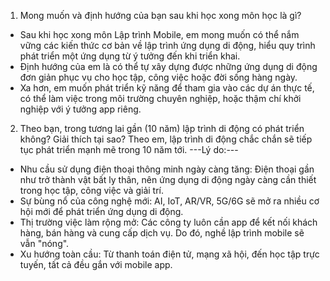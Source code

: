 1. Mong muốn và định hướng của bạn sau khi học xong môn học là gì?
- Sau khi học xong môn Lập trình Mobile, em mong muốn có thể nắm vững các kiến thức cơ bản về lập trình ứng dụng di động, hiểu quy trình phát triển một ứng dụng từ ý tưởng đến khi triển khai.
- Định hướng của em là có thể tự xây dựng được những ứng dụng di động đơn giản phục vụ cho học tập, công việc hoặc đời sống hàng ngày.
- Xa hơn, em muốn phát triển kỹ năng để tham gia vào các dự án thực tế, có thể làm việc trong môi trường chuyên nghiệp, hoặc thậm chí khởi nghiệp với ý tưởng app riêng.

2. Theo bạn, trong tương lai gần (10 năm) lập trình di động có phát triển không? Giải thích tại sao?
Theo em, lập trình di động chắc chắn sẽ tiếp tục phát triển mạnh mẽ trong 10 năm tới.
---Lý do:---
  - Nhu cầu sử dụng điện thoại thông minh ngày càng tăng: Điện thoại gần như trở thành vật bất ly thân, nên ứng dụng di động ngày càng cần thiết trong học tập, công việc và giải trí.
  - Sự bùng nổ của công nghệ mới: AI, IoT, AR/VR, 5G/6G sẽ mở ra nhiều cơ hội mới để phát triển ứng dụng di động.
  - Thị trường việc làm rộng mở: Các công ty luôn cần app để kết nối khách hàng, bán hàng và cung cấp dịch vụ. Do đó, nghề lập trình mobile sẽ vẫn "nóng".
  - Xu hướng toàn cầu: Từ thanh toán điện tử, mạng xã hội, đến học tập trực tuyến, tất cả đều gắn với mobile app.
